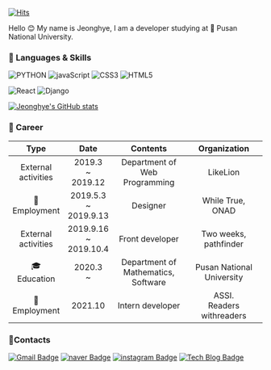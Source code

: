 [![Hits](https://hits.seeyoufarm.com/api/count/incr/badge.svg?url=https%3A%2F%2Fgithub.com%2Fjeonghye-choi&count_bg=%2359DCFF&title_bg=%23646464&icon=&icon_color=%23FFFFFF&title=hits&edge_flat=false)](https://hits.seeyoufarm.com)

Hello 😊 My name is Jeonghye, I am a developer studying at  🏫 Pusan National University.

### 💎 Languages & Skills

![PYTHON](https://img.shields.io/badge/PYTHON-%E2%98%85%E2%98%85%E2%98%85%E2%98%86%E2%98%86-3DDC84?style=plastic&logo=Python&logoColor=white)  ![javaScript](https://img.shields.io/badge/javaScript-%E2%98%85%E2%98%85%E2%98%85%E2%98%86%E2%98%86-3DDC84?style=plastic&logo=javaScript&logoColor=white)  ![CSS3](https://img.shields.io/badge/CSS3-%E2%98%85%E2%98%85%E2%98%85%E2%98%85%E2%98%86-0696D7?style=plastic&logo=CSS3&logoColor=white) ![HTML5](https://img.shields.io/badge/HTML5-%E2%98%85%E2%98%85%E2%98%85%E2%98%85%E2%98%86-0696D7?style=plastic&logo=HTML5&logoColor=white) 

![React](https://img.shields.io/badge/React-%E2%98%85%E2%98%85%E2%98%86%E2%98%86%E2%98%86-0076A8?style=plastic&logo=React&logoColor=white) ![Django](https://img.shields.io/badge/Django-%E2%98%85%E2%98%85%E2%98%86%E2%98%86%E2%98%86-0076A8?style=plastic&logo=Django&logoColor=white) 


[![Jeonghye's GitHub stats](https://github-readme-stats.vercel.app/api?username=jeonghye-choi&count_private=true&show_icons=true&theme=react)](https://github.com/anuraghazra/github-readme-stats)


### 🐳 Career

|          Type          |             Date             |                  Contents                 |         Organization         |
|:----------------------:|:----------------------------:|:-----------------------------------------:|:----------------------------:|
| External <br/> activities |    2019.3 <br>~<br>2019.12   |      Department of<br>Web Programming     |           LikeLion           |
|     🏢<br>Employment     |  2019.5.3 <br>~<br>2019.9.13 |                  Designer                 |      While True,<br>ONAD     |
| External<br>activities | 2019.9.16 <br>~<br>2019.10.4 |              Front developer              |   Two weeks,<br>pathfinder   |
|      🎓<br>Education     |         2020.3 <br>~         | Department of<br>Mathematics,<br>Software | Pusan National<br>University |
|     🏢<br>Employment     |            2021.10           |              Intern developer             | ASSI.<br>Readers withreaders |





### 🦋Contacts

[![Gmail Badge](https://img.shields.io/badge/Gmail-d14836?style=flat-square&logo=Gmail&logoColor=white&link=mailto:ppllhm.0@gmail.com)](mailto:ppllhm.0@gmail.com) [![naver Badge](https://img.shields.io/badge/-Naver-green?style=flat-square&logo=Naver&logoColor=white&link=https://blog.naver.com/jeonghye9808)](https://blog.naver.com/jeonghye9808) [![instagram Badge](https://img.shields.io/badge/-Instagram-purple?style=flat-square&logo=Instagram&logoColor=white&link=https://www.instagram.com/jihyenanum)](https://www.instagram.com/jihyenanum) [![Tech Blog Badge](http://img.shields.io/badge/-Tech%20blog-gray?style=flat-square&logo=github&link=https://jeonghye-choi.github.io/)](https://jeonghye-choi.github.io/)




